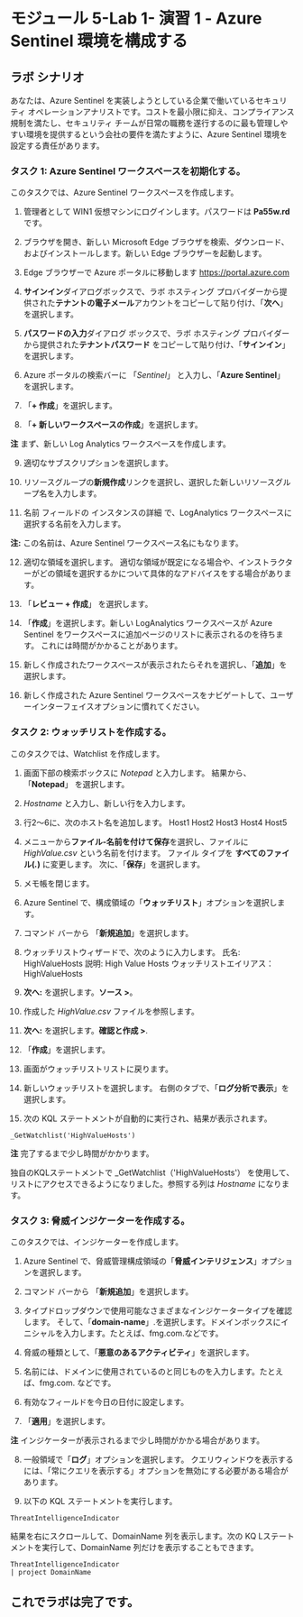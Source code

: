 ﻿# モジュール 5-Lab 1- 演習 1 - Azure Sentinel 環境を構成する

## ラボ シナリオ

あなたは、Azure Sentinel を実装しようとしている企業で働いているセキュリティ オペレーションアナリストです。コストを最小限に抑え、コンプライアンス規制を満たし、セキュリティ チームが日常の職務を遂行するのに最も管理しやすい環境を提供するという会社の要件を満たすように、Azure Sentinel 環境を設定する責任があります。

### タスク 1: Azure Sentinel ワークスペースを初期化する。

このタスクでは、Azure Sentinel ワークスペースを作成します。

1. 管理者として WIN1 仮想マシンにログインします。パスワードは **Pa55w.rd** です。  

2.  ブラウザを開き、新しい Microsoft Edge ブラウザを検索、ダウンロード、およびインストールします。新しい Edge ブラウザーを起動します。

3.  Edge ブラウザーで Azure ポータルに移動します https://portal.azure.com

4. **サインイン**ダイアログボックスで、ラボ ホスティング プロバイダーから提供された**テナントの電子メール**アカウントをコピーして貼り付け、「**次へ**」 を選択します。

5. **パスワードの入力**ダイアログ ボックスで、ラボ ホスティング プロバイダーから提供された**テナントパスワード** をコピーして貼り付け、「**サインイン**」を選択します。

6. Azure ポータルの検索バーに 「*Sentinel*」 と入力し、「**Azure Sentinel**」 を選択します。

7. 「**+ 作成**」を選択します。

8. 「**+ 新しいワークスペースの作成**」を選択します。

**注** まず、新しい Log Analytics ワークスペースを作成します。

9. 適切なサブスクリプションを選択します。

10. リソースグループの**新規作成**リンクを選択し、選択した新しいリソースグループ名を入力します。

11. 名前 フィールドの インスタンスの詳細 で、LogAnalytics ワークスペースに選択する名前を入力します。

**注:** この名前は、Azure Sentinel ワークスペース名にもなります。

12. 適切な領域を選択します。  適切な領域が既定になる場合や、インストラクターがどの領域を選択するかについて具体的なアドバイスをする場合があります。  

13. 「**レビュー + 作成**」 を選択します。

14. 「**作成**」を選択します。新しい LogAnalytics ワークスペースが Azure Sentinel をワークスペースに追加ページのリストに表示されるのを待ちます。  これには時間がかかることがあります。

16. 新しく作成されたワークスペースが表示されたらそれを選択し、「**追加**」を選択します。

17. 新しく作成された Azure Sentinel ワークスペースをナビゲートして、ユーザーインターフェイスオプションに慣れてください。

### タスク 2: ウォッチリストを作成する。

このタスクでは、Watchlist を作成します。

1. 画面下部の検索ボックスに *Notepad* と入力します。  結果から、「**Notepad**」 を選択します。

2. *Hostname* と入力し、新しい行を入力します。

3. 行2～6に、次のホスト名を追加します。
    Host1
    Host2
    Host3
    Host4
    Host5

4. メニューから**ファイル-名前を付けて保存**を選択し、ファイルに *HighValue.csv* という名前を付けます。  ファイル タイプを **すべてのファイル(*.*)** に変更します。  次に、「**保存**」を選択します。

5. メモ帳を閉じます。

6. Azure Sentinel で、構成領域の「**ウォッチリスト**」オプションを選択します。

7. コマンド バーから 「**新規追加**」を選択します。

8. ウォッチリストウィザードで、次のように入力します。
    氏名: HighValueHosts
    説明: High Value Hosts
    ウォッチリストエイリアス： HighValueHosts

9. **次へ:** を選択します。**ソース >**。

10. 作成した *HighValue.csv* ファイルを参照します。

11. **次へ:** を選択します。**確認と作成 >**.

12. 「**作成**」を選択します。

13. 画面がウォッチリストリストに戻ります。

14. 新しいウォッチリストを選択します。  右側のタブで、「**ログ分析で表示**」を選択します。

15. 次の KQL ステートメントが自動的に実行され、結果が表示されます。

```KQL
_GetWatchlist('HighValueHosts')
```
**注** 完了するまで少し時間がかかります。

独自のKQLステートメントで _GetWatchlist（'HighValueHosts'） を使用して、リストにアクセスできるようになりました。参照する列は *Hostname* になります。

### タスク 3: 脅威インジケーターを作成する。

このタスクでは、インジケーターを作成します。

1. Azure Sentinel で、脅威管理構成領域の「**脅威インテリジェンス**」オプションを選択します。

2. コマンド バーから 「**新規追加**」を選択します。

3. タイプドロップダウンで使用可能なさまざまなインジケータータイプを確認します。  そして、「**domain-name**」.を選択します。ドメインボックスにイニシャルを入力します。たとえば、fmg.com.などです。

4. 脅威の種類として、「**悪意のあるアクティビティ**」を選択します。

5. 名前には、ドメインに使用されているのと同じものを入力します。たとえば、fmg.com. などです。

6. 有効なフィールドを今日の日付に設定します。

7. 「**適用**」を選択します。

**注** インジケーターが表示されるまで少し時間がかかる場合があります。

8. 一般領域で「**ログ**」オプションを選択します。  クエリウィンドウを表示するには、「常にクエリを表示する」オプションを無効にする必要がある場合があります。

9. 以下の KQL ステートメントを実行します。

```KQL
ThreatIntelligenceIndicator 
```
結果を右にスクロールして、DomainName 列を表示します。次の KQ Lステートメントを実行して、DomainName 列だけを表示することもできます。  

```KQL
ThreatIntelligenceIndicator 
| project DomainName
```
## これでラボは完了です。
